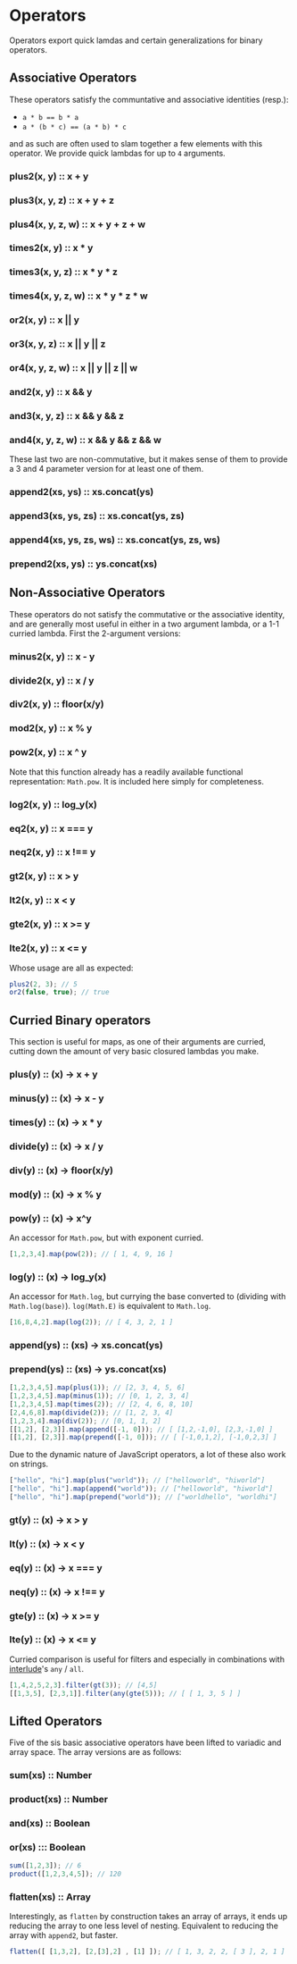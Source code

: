 # Operators
Operators export quick lamdas and certain generalizations for binary operators.

## Associative Operators
These operators satisfy the communtative and associative identities (resp.):

- `a * b == b * a`
- `a * (b * c) == (a * b) * c`

and as such are often used to slam together a few elements with this operator.
We provide quick lambdas for up to `4` arguments.

### plus2(x, y) :: x + y
### plus3(x, y, z) :: x + y + z
### plus4(x, y, z, w) :: x + y + z + w

### times2(x, y) :: x * y
### times3(x, y, z) :: x * y * z
### times4(x, y, z, w) :: x * y * z * w

### or2(x, y) :: x || y
### or3(x, y, z) :: x || y || z
### or4(x, y, z, w) :: x || y || z || w

### and2(x, y) :: x && y
### and3(x, y, z) :: x && y && z
### and4(x, y, z, w) :: x && y && z && w

These last two are non-commutative, but it makes sense of them to provide a 3 and 4
parameter version for at least one of them.
### append2(xs, ys) :: xs.concat(ys)
### append3(xs, ys, zs) :: xs.concat(ys, zs)
### append4(xs, ys, zs, ws) :: xs.concat(ys, zs, ws)

### prepend2(xs, ys) :: ys.concat(xs)

## Non-Associative Operators
These operators do not satisfy the commutative or the associative identity, and are generally most useful in either in a two argument lambda, or a 1-1 curried lambda.
First the 2-argument versions:

### minus2(x, y) :: x - y
### divide2(x, y) :: x / y
### div2(x, y) :: floor(x/y)
### mod2(x, y) :: x % y
### pow2(x, y) :: x ^ y
Note that this function already has a readily available functional representation: `Math.pow`. It is included here simply for completeness.
### log2(x, y) :: log_y(x)
### eq2(x, y) :: x === y
### neq2(x, y) :: x !== y
### gt2(x, y) :: x > y
### lt2(x, y) :: x < y
### gte2(x, y) :: x >= y
### lte2(x, y) :: x <= y
Whose usage are all as expected:

```js
plus2(2, 3); // 5
or2(false, true); // true
```

## Curried Binary operators
This section is useful for maps, as one of their arguments are curried, cutting down the amount of very basic closured lambdas you make.

### plus(y) :: (x) -> x + y
### minus(y) :: (x) -> x - y
### times(y) :: (x) -> x * y
### divide(y) :: (x) -> x / y
### div(y) :: (x) -> floor(x/y)
### mod(y) :: (x) -> x % y
### pow(y) :: (x) -> x^y
An accessor for `Math.pow`, but with exponent curried.

```js
[1,2,3,4].map(pow(2)); // [ 1, 4, 9, 16 ]
```

### log(y) :: (x) -> log_y(x)
An accessor for `Math.log`, but currying the base converted to (dividing with `Math.log(base)`). `log(Math.E)` is equivalent to `Math.log`.

```js
[16,8,4,2].map(log(2)); // [ 4, 3, 2, 1 ]
```

### append(ys) :: (xs) -> xs.concat(ys)
### prepend(ys) :: (xs) -> ys.concat(xs)

```js
[1,2,3,4,5].map(plus(1)); // [2, 3, 4, 5, 6]
[1,2,3,4,5].map(minus(1)); // [0, 1, 2, 3, 4]
[1,2,3,4,5].map(times(2)); // [2, 4, 6, 8, 10]
[2,4,6,8].map(divide(2)); // [1, 2, 3, 4]
[1,2,3,4].map(div(2)); // [0, 1, 1, 2]
[[1,2], [2,3]].map(append([-1, 0])); // [ [1,2,-1,0], [2,3,-1,0] ]
[[1,2], [2,3]].map(prepend([-1, 0])); // [ [-1,0,1,2], [-1,0,2,3] ]
```

Due to the dynamic nature of JavaScript operators, a lot of these also work on
strings.

```js
["hello", "hi"].map(plus("world")); // ["helloworld", "hiworld"]
["hello", "hi"].map(append("world")); // ["helloworld", "hiworld"]
["hello", "hi"].map(prepend("world")); // ["worldhello", "worldhi"]
```

### gt(y) :: (x) -> x > y
### lt(y) :: (x) -> x < y
### eq(y) :: (x) -> x === y
### neq(y) :: (x) -> x !== y
### gte(y) :: (x) -> x >= y
### lte(y) :: (x) -> x <= y

Curried comparison is useful for filters and especially in combinations with
[interlude](https://github.com/clux/interlude)'s `any` / `all`.

```js
[1,4,2,5,2,3].filter(gt(3)); // [4,5]
[[1,3,5], [2,3,1]].filter(any(gte(5))); // [ [ 1, 3, 5 ] ]
```

## Lifted Operators
Five of the sis basic associative operators have been lifted to variadic and array space.
The array versions are as follows:

### sum(xs) :: Number
### product(xs) :: Number
### and(xs) :: Boolean
### or(xs) ::: Boolean
```js
sum([1,2,3]); // 6
product([1,2,3,4,5]); // 120
```

### flatten(xs) :: Array
Interestingly, as `flatten` by construction takes an array of arrays,
it ends up reducing the array to one less level of nesting.
Equivalent to reducing the array with `append2`, but faster.

```js
flatten([ [1,3,2], [2,[3],2] , [1] ]); // [ 1, 3, 2, 2, [ 3 ], 2, 1 ]
```
